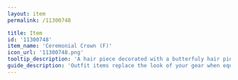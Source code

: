 ```yaml
---
layout: item
permalink: /11300748

title: Item
id: '11300748'
item_name: 'Ceremonial Crown (F)'
icon_url: '11300748.png'
tooltip_description: 'A hair piece decorated with a butterfuly hair pin and a ceremonial headpiece.'
guide_description: 'Outfit items replace the look of your gear when equipped.'
---
```

